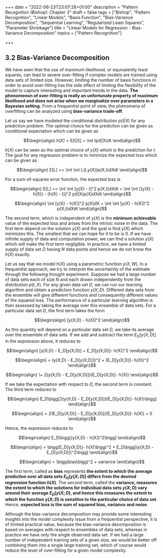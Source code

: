 +++
date = "2022-06-23T23:07:28+01:00"
description = "Pattern Recognition (Bishop): Chapter 3"
draft = false
tags = ["Bishop", "Pattern Recognition", "Linear Models", "Basis Function", "Bias-Variance Decomposition", "Sequential Learning", "Regularized Least Squares", "Parameter Shrinkage"]
title = "Linear Models for Regression - Bias-Variance Decomposition"
topics = ["Pattern Recognition"]

+++

## 3.2 Bias-Variance Decomposition

We have seen that the use of maximum likelihood, or equivalently least squares, can lead to severe over-fitting if complex models are trained using data sets of limited size. However, limiting the number of basis functions in order to avoid over-fitting has the side effect of limiting the flexibility of the model to capture interesting and important trends in the data. <b>The phenomenon of over-fitting is really an unfortunate property of maximum likelihood and does not arise when we marginalize over parameters in a Bayesian setting.</b> From a frequentist point of view, the phenomena of overfitting can be analyzed using <b>bias-variance trade-off</b>.

Let us say we have modeled the conditional distribution $p(t|X)$ for any prediction problem. The optimal choice for the prediction can be given as conditional expectation which can be given as

$$\begin{align}
h(X) = E[t|X] = \int tp(t|X)dt
\end{align}$$

$h(X)$ can be seen as the optimal choice of $y(X)$ which is the prediction for $t$. The goal for any regression problem is to minimize the expected loss which can be given as

$$\begin{align}
E[L] == \int \int L(t,y(X))p(X,t)dXdt
\end{align}$$

For a sum-of-squares error function, the expected loss is 

$$\begin{align}
E[L] == \int \int [y(X) - t]^2 p(X,t)dXdt = \int \int [(y(X) - h(X)) - (h(X) - t)]^2 p(t|X)p(X)dXdt
\end{align}$$

$$\begin{align}
\int [y(X) - h(X)]^2 p(X)dX + \int \int [y(X) - h(X)]^2 p(X,t)dXdt
\end{align}$$

The second term, which is independent of $y(X)$ is the <b>minimum achievable</b> value of the expected loss and arises from the intrisic noise in the data. The first term depend on the solution $y(X)$ and the goal is find $y(X)$ which minimizes this. The smallest that we can hope for it to be is $0$. If we have infinite supply of data and computation power, we can find a solution $y(X)$ which will make the first term negligible. In practice, we have a limited supply of data set $D$ having $N$ data points and hence we do not know the $h(X)$ exactly.

Let us say that we model $h(X)$ using a parametric function $y(X,W)$. In a frequentist approach, we try to interpret the uncertainity of the estimate through the following thought experiment. Suppose we had a large number of data sets each of size $N$ and each drawn independently from the distribution $p(t,X)$. For any given data set $D$, we can run our learning algorithm and obtain a prediction function $y(X;D)$. Different data sets from the ensemble will give different functions and consequently different values of the squared loss. The performance of a particular learning algorithm is then assessed by taking the average over this ensemble of data sets. For a particular data set $D$, the first term takes the form

$$\begin{align}
[y(X;D) - h(X)]^2
\end{align}$$

As this quantity will depend on a particular data set $D$, we take its average over the ensemble of data sets. If we add and subtract the term $E_D[y(X;D)]$ in the expression above, it reduces to

$$\begin{align}
[y(X;D) - E_D[y(X;D)] + E_D[y(X;D)]- h(X)]^2
\end{align}$$

$$\begin{align}
= (y(X;D) - E_D[y(X;D)])^2 + (E_D[y(X;D)]- h(X))^2
\end{align}$$

$$\begin{align}
\+ 2(y(X;D) - E_D[y(X;D)])(E_D[y(X;D)]- h(X))
\end{align}$$

If we take the expectation with respect to $D$, the second term is constant. The third term reduces to 

$$\begin{align}
E_D\bigg[2(y(X;D) - E_D[y(X;D)])(E_D[y(X;D)]- h(X))\bigg]
\end{align}$$

$$\begin{align}
= 2(E_D[y(X;D)] - E_D[y(X;D)])(E_D[y(X;D)]- h(X)) = 0
\end{align}$$

Hence, the expression reduces to

$$\begin{align}
E_D\bigg[(y(X;D) - h(X))^2\bigg]
\end{align}$$

$$\begin{align}
= \bigg(E_D[y(X;D)]- h(X)\bigg)^2 + E_D\bigg[(y(X;D) - E_D[y(X;D)])^2\bigg]
\end{align}$$

$$\begin{align}
= \bigg(bias\bigg)^2 + variance
\end{align}$$

The first term, called as <b>bias</b> represents <b>the extent to which the average prediction over all data sets $E_D[y(X;D)]$ differs from the desired regression function $h(X)$</b>. The second term, called the <b>variance, measures the extent to which the solutions for individual data sets $y(X;D)$ vary around their average $E_D[y(X;D)$, and hence this measures the extent to which the function $y(X;D)$ is sensitive to the particular choice of data set</b>. Hence, <b>expected loss is the sum of squared bias, variance and noise</b>.

Although the bias-variance decomposition may provide some interesting insights into the model complexity issue from a frequentist perspective, it is of limited practical value, because the bias-variance decomposition is based on averages with respect to ensembles of data sets, whereas in practice we have only the single observed data set. If we had a large number of independent training sets of a given size, we would be better off combining them into a single large training set, which of course would reduce the level of over-fitting for a given model complexity.